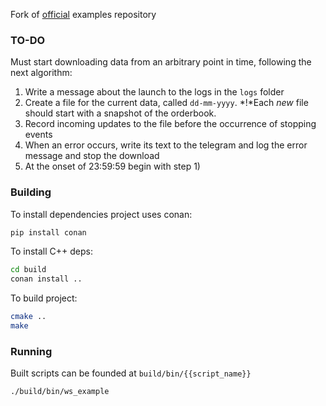 Fork of [official](https://github.com/ftexchange/ftx) examples repository

### TO-DO

Must start downloading data from an arbitrary point in time, following the next algorithm:
1. Write a message about the launch to the logs in the `logs` folder
2. Create a file for the current data, called `dd-mm-yyyy`. *!*Each *new* file should start with a snapshot of the orderbook.
3. Record incoming updates to the file before the occurrence of stopping events
4. When an error occurs, write its text to the telegram and log the error message and stop the download
5. At the onset of 23:59:59 begin with step 1)


### Building
To install dependencies project uses conan:

```bash
pip install conan
```

To install C++ deps:
```bash
cd build
conan install ..
```
To build project:

```bash
cmake ..
make
```

### Running
Built scripts can be founded at `build/bin/{{script_name}}`
```bash
./build/bin/ws_example
```
